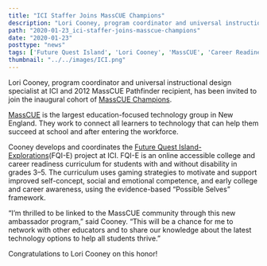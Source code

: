 ```yaml
---
title: "ICI Staffer Joins MassCUE Champions"
description: "Lori Cooney, program coordinator and universal instructional design specialist at ICI and 2012 MassCUE Pathfinder recipient, has been invited to join the inaugural cohort of MassCUE Champions."
path: "2020-01-23_ici-staffer-joins-masscue-champions"
date: "2020-01-23"
posttype: "news"
tags: ['Future Quest Island', 'Lori Cooney', 'MassCUE', 'Career Readiness' ,'Community Inclusion']
thumbnail: "../../images/ICI.png"
---
```


Lori Cooney, program coordinator and universal instructional design specialist at ICI and 2012 MassCUE Pathfinder recipient, has been invited to join the inaugural cohort of [MassCUE Champions](https://www.masscue.org/masscue-champions/).

[MassCUE](https://www.masscue.org/) is the largest education-focused technology group in New England. They work to connect all learners to technology that can help them succeed at school and after entering the workforce.

Cooney develops and coordinates the [Future Quest Island-Explorations](https://thinkcollege.net/about/what-is-think-college/future-quest-island-explorations)(FQI-E) project at ICI. FQI-E is an online accessible college and career readiness curriculum for students with and without disability in grades 3–5. The curriculum uses gaming strategies to motivate and support improved self-concept, social and emotional competence, and early college and career awareness, using the evidence-based “Possible Selves” framework.

“I’m thrilled to be linked to the MassCUE community through this new ambassador program,” said Cooney. “This will be a chance for me to network with other educators and to share our knowledge about the latest technology options to help all students thrive.”

Congratulations to Lori Cooney on this honor!

